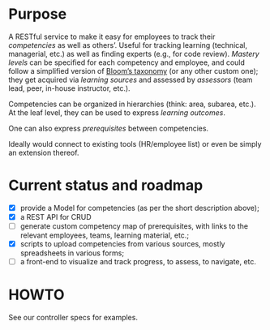 

# Purpose

A RESTful service to make it easy for employees to track their *competencies* as well as others’. Useful for tracking learning (technical, managerial, etc.) as well as finding experts (e.g., for code review). *Mastery levels* can be specified for each competency and employee, and could follow a simplified version of [Bloom’s taxonomy](https://en.wikipedia.org/wiki/Bloom%27s_taxonomy) (or any other custom one); they get acquired via *learning sources* and assessed by *assessors* (team lead, peer, in-house instructor, etc.). 

Competencies can be organized in hierarchies (think: area, subarea, etc.). At the leaf level, they can be used to express *learning outcomes*.

One can also express *prerequisites* between competencies.

Ideally would connect to existing tools (HR/employee list) or even be simply an extension thereof.

# Current status and roadmap

- [x] provide a Model for competencies (as per the short description above); 
- [x] a REST API for CRUD
- [ ] generate custom competency map of prerequisites, with links to the relevant employees, teams, learning material, etc.;
- [x] scripts to upload competencies from various sources, mostly spreadsheets in various forms;
- [ ] a front-end to visualize and track progress, to assess, to navigate, etc.

# HOWTO

See our controller specs for examples.
